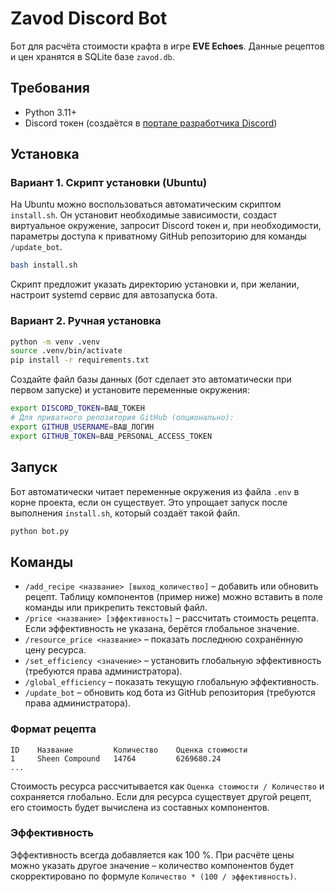 # Zavod Discord Bot

Бот для расчёта стоимости крафта в игре **EVE Echoes**. Данные рецептов и цен
хранятся в SQLite базе `zavod.db`.

## Требования

- Python 3.11+
- Discord токен (создаётся в [портале разработчика Discord](https://discord.com/developers/applications))

## Установка

### Вариант 1. Скрипт установки (Ubuntu)

На Ubuntu можно воспользоваться автоматическим скриптом `install.sh`. Он установит
необходимые зависимости, создаст виртуальное окружение, запросит Discord токен и,
при необходимости, параметры доступа к приватному GitHub репозиторию для команды
`/update_bot`.

```bash
bash install.sh
```

Скрипт предложит указать директорию установки и, при желании, настроит systemd
сервис для автозапуска бота.

### Вариант 2. Ручная установка

```bash
python -m venv .venv
source .venv/bin/activate
pip install -r requirements.txt
```

Создайте файл базы данных (бот сделает это автоматически при первом запуске)
и установите переменные окружения:

```bash
export DISCORD_TOKEN=ВАШ_ТОКЕН
# Для приватного репозитория GitHub (опционально):
export GITHUB_USERNAME=ВАШ_ЛОГИН
export GITHUB_TOKEN=ВАШ_PERSONAL_ACCESS_TOKEN
```

## Запуск

Бот автоматически читает переменные окружения из файла `.env` в корне проекта,
если он существует. Это упрощает запуск после выполнения `install.sh`, который
создаёт такой файл.

```bash
python bot.py
```

## Команды

- `/add_recipe <название> [выход_количество]` – добавить или обновить рецепт.
  Таблицу компонентов (пример ниже) можно вставить в поле команды или прикрепить
  текстовый файл.
- `/price <название> [эффективность]` – рассчитать стоимость рецепта. Если
  эффективность не указана, берётся глобальное значение.
- `/resource_price <название>` – показать последнюю сохранённую цену ресурса.
- `/set_efficiency <значение>` – установить глобальную эффективность (требуются
  права администратора).
- `/global_efficiency` – показать текущую глобальную эффективность.
- `/update_bot` – обновить код бота из GitHub репозитория (требуются права
  администратора).

### Формат рецепта

```
ID    Название         Количество    Оценка стоимости
1     Sheen Compound   14764         6269680.24
...
```

Стоимость ресурса рассчитывается как `Оценка стоимости / Количество` и
сохраняется глобально. Если для ресурса существует другой рецепт, его стоимость
будет вычислена из составных компонентов.

### Эффективность

Эффективность всегда добавляется как 100 %. При расчёте цены можно указать
другое значение – количество компонентов будет скорректировано по формуле
`Количество * (100 / эффективность)`.

